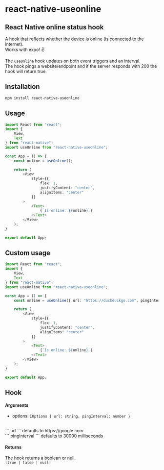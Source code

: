 # react-native-useonline
## React Native online status hook

A hook that reflects whether the device is online (is connected to the internet).
<br>
Works with expo! ✌️

The ```useOnline``` hook updates on both event triggers and an interval.
<br>
The hook pings a website/endpoint and if the server responds with 200 the hook will return true. 

## Installation

```bash
npm install react-native-useonline
```

## Usage

```typescript
import React from "react";
import {
    View,
    Text
} from "react-native";
import useOnline from "react-native-useonline";

const App = () => {
    const online = useOnline();

    return (
        <View
            style={{
                flex: 1,
                justifyContent: "center",
                alignItems: "center"
            }}
        >
            <Text>
                {`Is online: ${online}`}
            </Text>
        </View>
    );
}

export default App;
```

## Custom usage

```typescript
import React from "react";
import {
    View,
    Text
} from "react-native";
import useOnline from "react-native-useonline";

const App = () => {
    const online = useOnline({ url: "https://duckduckgo.com", pingInterval: 600000 });

    return (
        <View
            style={{
                flex: 1,
                justifyContent: "center",
                alignItems: "center"
            }}
        >
            <Text>
                {`Is online: ${online}`}
            </Text>
        </View>
    );
}

export default App;
```

## Hook

#### Arguments
- options: ```IOptions { url: string, pingInterval: number }```
<br>
``` url ``` defaults to https://google.com
<br>
``` pingInterval ``` defaults to 30000 milliseconds

#### Returns

The hook returns a boolean or null.
<br>
```[true | false | null]```
